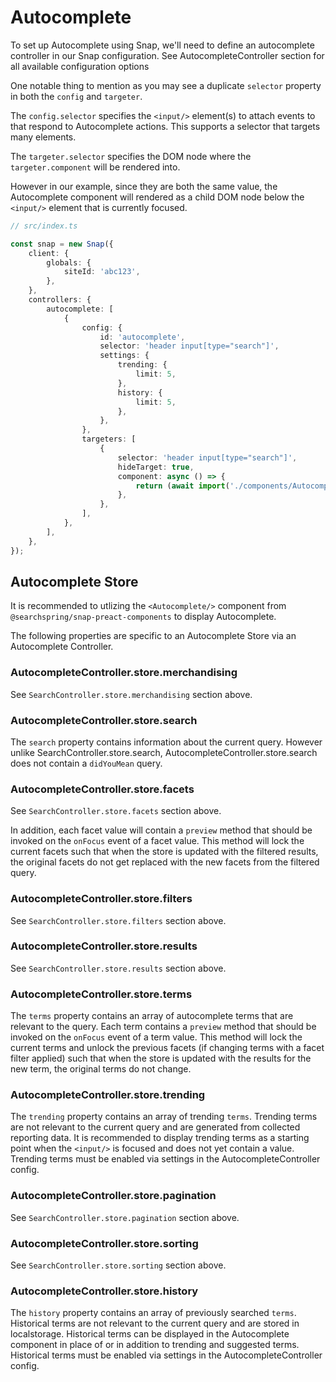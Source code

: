 # Autocomplete

To set up Autocomplete using Snap, we'll need to define an autocomplete controller in our Snap configuration. See AutocompleteController section for all available configuration options

One notable thing to mention as you may see a duplicate `selector` property in both the `config` and `targeter`.

The `config.selector` specifies the `<input/>` element(s) to attach events to that respond to Autocomplete actions. This supports a selector that targets many elements. 

The `targeter.selector` specifies the DOM node where the `targeter.component` will be rendered into.

However in our example, since they are both the same value, the Autocomplete component will rendered as a child DOM node below the `<input/>` element that is currently focused. 


```ts
// src/index.ts

const snap = new Snap({
    client: {
		globals: {
			siteId: 'abc123',
		},
	},
    controllers: {
        autocomplete: [
            {
                config: {
                    id: 'autocomplete',
                    selector: 'header input[type="search"]',
                    settings: {
                        trending: {
                            limit: 5,
                        },
                        history: {
                            limit: 5,
                        },
                    },
                },
                targeters: [
                    {
                        selector: 'header input[type="search"]',
                        hideTarget: true,
                        component: async () => {
                            return (await import('./components/Autocomplete/Autocomplete')).Autocomplete;
                        },
                    },
                ],
            },
        ],
    },
});
```



## Autocomplete Store

It is recommended to utlizing the `<Autocomplete/>` component from `@searchspring/snap-preact-components` to display Autocomplete.

The following properties are specific to an Autocomplete Store via an Autocomplete Controller.

### AutocompleteController.store.merchandising

See `SearchController.store.merchandising` section above.

### AutocompleteController.store.search

The `search` property contains information about the current query. However unlike SearchController.store.search, AutocompleteController.store.search does not contain a `didYouMean` query. 


### AutocompleteController.store.facets

See `SearchController.store.facets` section above.

In addition, each facet value will contain a `preview` method that should be invoked on the `onFocus` event of a facet value. This method will lock the current facets such that when the store is updated with the filtered results, the original facets do not get replaced with the new facets from the filtered query. 

### AutocompleteController.store.filters

See `SearchController.store.filters` section above.

### AutocompleteController.store.results

See `SearchController.store.results` section above.

### AutocompleteController.store.terms

The `terms` property contains an array of autocomplete terms that are relevant to the query. Each term contains a `preview` method that should be invoked on the `onFocus` event of a term value. This method will lock the current terms and unlock the previous facets (if changing terms with a facet filter applied) such that when the store is updated with the results for the new term, the original terms do not change.

### AutocompleteController.store.trending

The `trending` property contains an array of trending `terms`. Trending terms are not relevant to the current query and are generated from collected reporting data. It is recommended to display trending terms as a starting point when the `<input/>` is focused and does not yet contain a value. Trending terms must be enabled via settings in the AutocompleteController config.


### AutocompleteController.store.pagination

See `SearchController.store.pagination` section above.

### AutocompleteController.store.sorting

See `SearchController.store.sorting` section above.

### AutocompleteController.store.history

The `history` property contains an array of previously searched `terms`. Historical terms are not relevant to the current query and are stored in localstorage. Historical terms can be displayed in the Autocomplete component in place of or in addition to trending and suggested terms. Historical terms must be enabled via settings in the AutocompleteController config.

